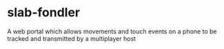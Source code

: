 # slab-fondler
A web portal which allows movements and touch events on a phone to be tracked and transmitted by a multiplayer host
